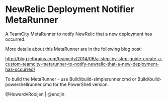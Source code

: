NewRelic Deployment Notifier MetaRunner
=======================================

A TeamCity MetaRunner to notify NewRelic that a new deployment has occurred.

More details about this MetaRunner are in the following blog post:

http://blog.jetbrains.com/teamcity/2014/06/a-step-by-step-guide-create-a-custom-teamcity-metarunner-to-notify-newrelic-that-a-new-deployment-has-occurred/

To build the MetaRunner - use Build\build-simplerunner.cmd or Build\build-powershellrunner.cmd for the PowerShell version.

@HowardvRooijen | @endjin